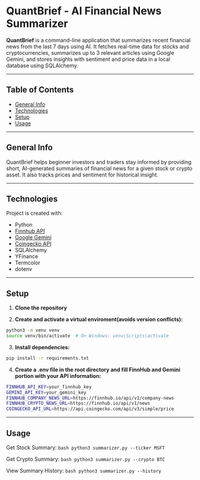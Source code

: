 # QuantBrief - AI Financial News Summarizer

**QuantBrief** is a command-line application that summarizes recent financial news from the last 7 days using AI. It fetches real-time data for stocks and cryptocurrencies, summarizes up to 3 relevant articles using Google Gemini, and stores insights with sentiment and price data in a local database using SQLAlchemy.

---

## Table of Contents

* [General Info](#general-info)
* [Technologies](#technologies)
* [Setup](#setup)
* [Usage](#usage)

---

## General Info

QuantBrief helps beginner investors and traders stay informed by providing short, AI-generated summaries of financial news for a given stock or crypto asset. It also tracks prices and sentiment for historical insight.

---

## Technologies

Project is created with:

- Python
- [Finnhub API](https://finnhub.io)
- [Google Gemini](https://ai.google.dev/)
- [Coingecko API](https://www.coingecko.com/)
- SQLAlchemy
- YFinance
- Termcolor
- dotenv

---

## Setup

1. **Clone the repository**

2. **Create and activate a virtual enviroment(avoids version conflicts):**

```bash
python3 -m venv venv
source venv/bin/activate  # On Windows: venv\Scripts\activate
```

3. **Install dependencies:**

```bash
pip install -r requirements.txt
```

4. **Create a .env file in the root directory and fill FinnHub and Gemini portion with your API information:**

```bash
FINNHUB_API_KEY=your_finnhub_key
GEMINI_API_KEY=your_gemini_key
FINNHUB_COMPANY_NEWS_URL=https://finnhub.io/api/v1/company-news
FINNHUB_CRYPTO_NEWS_URL=https://finnhub.io/api/v1/news
COINGECKO_API_URL=https://api.coingecko.com/api/v3/simple/price
```

---

## Usage

Get Stock Summary: ```bash python3 summarizer.py --ticker MSFT ```

Get Crypto Summary: ```bash python3 summarizer.py --crypto BTC ```

View Summary History: ```bash python3 summarizer.py --history```
